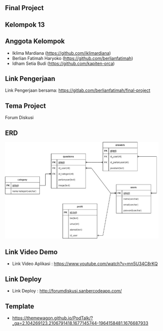 ## Final Project

## Kelompok 13

## Anggota Kelompok

- Iklima Mardiana (https://github.com/iklimardiana)
- Berlian Fatimah Haryoko (https://github.com/berlianfatimah)
- Idham Setia Budi (https://github.com/kapiten-orca)

## Link Pengerjaan

Link Pengerjaan bersama: https://gitlab.com/berlianfatimah/final-project

## Tema Project

Forum Diskusi

## ERD

<p align="center"><img src="public/img/ERD.jpeg"></p>

## Link Video Demo

-   Link Video Aplikasi : https://www.youtube.com/watch?v=mn5U34C8rKQ

## Link Deploy
-   Link Deploy : http://forumdiskusi.sanbercodeapp.com/

## Template

-  https://themewagon.github.io/PodTalk/?_ga=2.104269123.2106791418.1677145744-1964158481.1676687933

